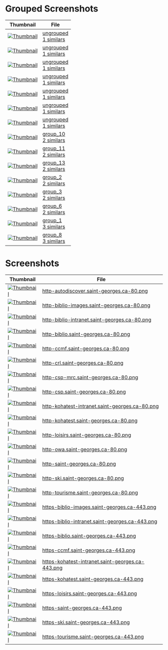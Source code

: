 # Grouped Screenshots
| Thumbnail | File |
| --- | --- |
| <a href='groups_samples/1_ungrouped_http-biblio-images.saint-georges.ca-80.png' target='_blank'><img src='groups_samples/thumbnails/1_ungrouped_http-biblio-images.saint-georges.ca-80.png' alt='Thumbnail' /></a> | <a href='grouped/ungrouped' target='_blank'>ungrouped<br>1 similars</a> |
| <a href='groups_samples/1_ungrouped_http-ccmf.saint-georges.ca-80.png' target='_blank'><img src='groups_samples/thumbnails/1_ungrouped_http-ccmf.saint-georges.ca-80.png' alt='Thumbnail' /></a> | <a href='grouped/ungrouped' target='_blank'>ungrouped<br>1 similars</a> |
| <a href='groups_samples/1_ungrouped_http-ski.saint-georges.ca-80.png' target='_blank'><img src='groups_samples/thumbnails/1_ungrouped_http-ski.saint-georges.ca-80.png' alt='Thumbnail' /></a> | <a href='grouped/ungrouped' target='_blank'>ungrouped<br>1 similars</a> |
| <a href='groups_samples/1_ungrouped_http-tourisme.saint-georges.ca-80.png' target='_blank'><img src='groups_samples/thumbnails/1_ungrouped_http-tourisme.saint-georges.ca-80.png' alt='Thumbnail' /></a> | <a href='grouped/ungrouped' target='_blank'>ungrouped<br>1 similars</a> |
| <a href='groups_samples/1_ungrouped_https-ccmf.saint-georges.ca-443.png' target='_blank'><img src='groups_samples/thumbnails/1_ungrouped_https-ccmf.saint-georges.ca-443.png' alt='Thumbnail' /></a> | <a href='grouped/ungrouped' target='_blank'>ungrouped<br>1 similars</a> |
| <a href='groups_samples/1_ungrouped_https-ski.saint-georges.ca-443.png' target='_blank'><img src='groups_samples/thumbnails/1_ungrouped_https-ski.saint-georges.ca-443.png' alt='Thumbnail' /></a> | <a href='grouped/ungrouped' target='_blank'>ungrouped<br>1 similars</a> |
| <a href='groups_samples/1_ungrouped_https-tourisme.saint-georges.ca-443.png' target='_blank'><img src='groups_samples/thumbnails/1_ungrouped_https-tourisme.saint-georges.ca-443.png' alt='Thumbnail' /></a> | <a href='grouped/ungrouped' target='_blank'>ungrouped<br>1 similars</a> |
| <a href='groups_samples/2_group_10_http-kohatest-intranet.saint-georges.ca-80.png' target='_blank'><img src='groups_samples/thumbnails/2_group_10_http-kohatest-intranet.saint-georges.ca-80.png' alt='Thumbnail' /></a> | <a href='grouped/2_group_10' target='_blank'>group_10<br>2 similars</a> |
| <a href='groups_samples/2_group_11_https-saint-georges.ca-443.png' target='_blank'><img src='groups_samples/thumbnails/2_group_11_https-saint-georges.ca-443.png' alt='Thumbnail' /></a> | <a href='grouped/2_group_11' target='_blank'>group_11<br>2 similars</a> |
| <a href='groups_samples/2_group_13_http-csp-mrc.saint-georges.ca-80.png' target='_blank'><img src='groups_samples/thumbnails/2_group_13_http-csp-mrc.saint-georges.ca-80.png' alt='Thumbnail' /></a> | <a href='grouped/2_group_13' target='_blank'>group_13<br>2 similars</a> |
| <a href='groups_samples/2_group_2_https-biblio-intranet.saint-georges.ca-443.png' target='_blank'><img src='groups_samples/thumbnails/2_group_2_https-biblio-intranet.saint-georges.ca-443.png' alt='Thumbnail' /></a> | <a href='grouped/2_group_2' target='_blank'>group_2<br>2 similars</a> |
| <a href='groups_samples/2_group_3_https-kohatest.saint-georges.ca-443.png' target='_blank'><img src='groups_samples/thumbnails/2_group_3_https-kohatest.saint-georges.ca-443.png' alt='Thumbnail' /></a> | <a href='grouped/2_group_3' target='_blank'>group_3<br>2 similars</a> |
| <a href='groups_samples/2_group_6_http-loisirs.saint-georges.ca-80.png' target='_blank'><img src='groups_samples/thumbnails/2_group_6_http-loisirs.saint-georges.ca-80.png' alt='Thumbnail' /></a> | <a href='grouped/2_group_6' target='_blank'>group_6<br>2 similars</a> |
| <a href='groups_samples/3_group_1_https-biblio.saint-georges.ca-443.png' target='_blank'><img src='groups_samples/thumbnails/3_group_1_https-biblio.saint-georges.ca-443.png' alt='Thumbnail' /></a> | <a href='grouped/3_group_1' target='_blank'>group_1<br>3 similars</a> |
| <a href='groups_samples/3_group_8_http-owa.saint-georges.ca-80.png' target='_blank'><img src='groups_samples/thumbnails/3_group_8_http-owa.saint-georges.ca-80.png' alt='Thumbnail' /></a> | <a href='grouped/3_group_8' target='_blank'>group_8<br>3 similars</a> |

# Screenshots
| Thumbnail | File |
| --- | --- |
| <a href='screenshots/http-autodiscover.saint-georges.ca-80.png' target='_blank'><img src='screenshots/thumbnails/http-autodiscover.saint-georges.ca-80.png' alt='Thumbnail' /></a> | <a href='screenshots/http-autodiscover.saint-georges.ca-80.png' target='_blank'>http-autodiscover.saint-georges.ca-80.png</a> |
| <a href='screenshots/http-biblio-images.saint-georges.ca-80.png' target='_blank'><img src='screenshots/thumbnails/http-biblio-images.saint-georges.ca-80.png' alt='Thumbnail' /></a> | <a href='screenshots/http-biblio-images.saint-georges.ca-80.png' target='_blank'>http-biblio-images.saint-georges.ca-80.png</a> |
| <a href='screenshots/http-biblio-intranet.saint-georges.ca-80.png' target='_blank'><img src='screenshots/thumbnails/http-biblio-intranet.saint-georges.ca-80.png' alt='Thumbnail' /></a> | <a href='screenshots/http-biblio-intranet.saint-georges.ca-80.png' target='_blank'>http-biblio-intranet.saint-georges.ca-80.png</a> |
| <a href='screenshots/http-biblio.saint-georges.ca-80.png' target='_blank'><img src='screenshots/thumbnails/http-biblio.saint-georges.ca-80.png' alt='Thumbnail' /></a> | <a href='screenshots/http-biblio.saint-georges.ca-80.png' target='_blank'>http-biblio.saint-georges.ca-80.png</a> |
| <a href='screenshots/http-ccmf.saint-georges.ca-80.png' target='_blank'><img src='screenshots/thumbnails/http-ccmf.saint-georges.ca-80.png' alt='Thumbnail' /></a> | <a href='screenshots/http-ccmf.saint-georges.ca-80.png' target='_blank'>http-ccmf.saint-georges.ca-80.png</a> |
| <a href='screenshots/http-crl.saint-georges.ca-80.png' target='_blank'><img src='screenshots/thumbnails/http-crl.saint-georges.ca-80.png' alt='Thumbnail' /></a> | <a href='screenshots/http-crl.saint-georges.ca-80.png' target='_blank'>http-crl.saint-georges.ca-80.png</a> |
| <a href='screenshots/http-csp-mrc.saint-georges.ca-80.png' target='_blank'><img src='screenshots/thumbnails/http-csp-mrc.saint-georges.ca-80.png' alt='Thumbnail' /></a> | <a href='screenshots/http-csp-mrc.saint-georges.ca-80.png' target='_blank'>http-csp-mrc.saint-georges.ca-80.png</a> |
| <a href='screenshots/http-csp.saint-georges.ca-80.png' target='_blank'><img src='screenshots/thumbnails/http-csp.saint-georges.ca-80.png' alt='Thumbnail' /></a> | <a href='screenshots/http-csp.saint-georges.ca-80.png' target='_blank'>http-csp.saint-georges.ca-80.png</a> |
| <a href='screenshots/http-kohatest-intranet.saint-georges.ca-80.png' target='_blank'><img src='screenshots/thumbnails/http-kohatest-intranet.saint-georges.ca-80.png' alt='Thumbnail' /></a> | <a href='screenshots/http-kohatest-intranet.saint-georges.ca-80.png' target='_blank'>http-kohatest-intranet.saint-georges.ca-80.png</a> |
| <a href='screenshots/http-kohatest.saint-georges.ca-80.png' target='_blank'><img src='screenshots/thumbnails/http-kohatest.saint-georges.ca-80.png' alt='Thumbnail' /></a> | <a href='screenshots/http-kohatest.saint-georges.ca-80.png' target='_blank'>http-kohatest.saint-georges.ca-80.png</a> |
| <a href='screenshots/http-loisirs.saint-georges.ca-80.png' target='_blank'><img src='screenshots/thumbnails/http-loisirs.saint-georges.ca-80.png' alt='Thumbnail' /></a> | <a href='screenshots/http-loisirs.saint-georges.ca-80.png' target='_blank'>http-loisirs.saint-georges.ca-80.png</a> |
| <a href='screenshots/http-owa.saint-georges.ca-80.png' target='_blank'><img src='screenshots/thumbnails/http-owa.saint-georges.ca-80.png' alt='Thumbnail' /></a> | <a href='screenshots/http-owa.saint-georges.ca-80.png' target='_blank'>http-owa.saint-georges.ca-80.png</a> |
| <a href='screenshots/http-saint-georges.ca-80.png' target='_blank'><img src='screenshots/thumbnails/http-saint-georges.ca-80.png' alt='Thumbnail' /></a> | <a href='screenshots/http-saint-georges.ca-80.png' target='_blank'>http-saint-georges.ca-80.png</a> |
| <a href='screenshots/http-ski.saint-georges.ca-80.png' target='_blank'><img src='screenshots/thumbnails/http-ski.saint-georges.ca-80.png' alt='Thumbnail' /></a> | <a href='screenshots/http-ski.saint-georges.ca-80.png' target='_blank'>http-ski.saint-georges.ca-80.png</a> |
| <a href='screenshots/http-tourisme.saint-georges.ca-80.png' target='_blank'><img src='screenshots/thumbnails/http-tourisme.saint-georges.ca-80.png' alt='Thumbnail' /></a> | <a href='screenshots/http-tourisme.saint-georges.ca-80.png' target='_blank'>http-tourisme.saint-georges.ca-80.png</a> |
| <a href='screenshots/https-biblio-images.saint-georges.ca-443.png' target='_blank'><img src='screenshots/thumbnails/https-biblio-images.saint-georges.ca-443.png' alt='Thumbnail' /></a> | <a href='screenshots/https-biblio-images.saint-georges.ca-443.png' target='_blank'>https-biblio-images.saint-georges.ca-443.png</a> |
| <a href='screenshots/https-biblio-intranet.saint-georges.ca-443.png' target='_blank'><img src='screenshots/thumbnails/https-biblio-intranet.saint-georges.ca-443.png' alt='Thumbnail' /></a> | <a href='screenshots/https-biblio-intranet.saint-georges.ca-443.png' target='_blank'>https-biblio-intranet.saint-georges.ca-443.png</a> |
| <a href='screenshots/https-biblio.saint-georges.ca-443.png' target='_blank'><img src='screenshots/thumbnails/https-biblio.saint-georges.ca-443.png' alt='Thumbnail' /></a> | <a href='screenshots/https-biblio.saint-georges.ca-443.png' target='_blank'>https-biblio.saint-georges.ca-443.png</a> |
| <a href='screenshots/https-ccmf.saint-georges.ca-443.png' target='_blank'><img src='screenshots/thumbnails/https-ccmf.saint-georges.ca-443.png' alt='Thumbnail' /></a> | <a href='screenshots/https-ccmf.saint-georges.ca-443.png' target='_blank'>https-ccmf.saint-georges.ca-443.png</a> |
| <a href='screenshots/https-kohatest-intranet.saint-georges.ca-443.png' target='_blank'><img src='screenshots/thumbnails/https-kohatest-intranet.saint-georges.ca-443.png' alt='Thumbnail' /></a> | <a href='screenshots/https-kohatest-intranet.saint-georges.ca-443.png' target='_blank'>https-kohatest-intranet.saint-georges.ca-443.png</a> |
| <a href='screenshots/https-kohatest.saint-georges.ca-443.png' target='_blank'><img src='screenshots/thumbnails/https-kohatest.saint-georges.ca-443.png' alt='Thumbnail' /></a> | <a href='screenshots/https-kohatest.saint-georges.ca-443.png' target='_blank'>https-kohatest.saint-georges.ca-443.png</a> |
| <a href='screenshots/https-loisirs.saint-georges.ca-443.png' target='_blank'><img src='screenshots/thumbnails/https-loisirs.saint-georges.ca-443.png' alt='Thumbnail' /></a> | <a href='screenshots/https-loisirs.saint-georges.ca-443.png' target='_blank'>https-loisirs.saint-georges.ca-443.png</a> |
| <a href='screenshots/https-saint-georges.ca-443.png' target='_blank'><img src='screenshots/thumbnails/https-saint-georges.ca-443.png' alt='Thumbnail' /></a> | <a href='screenshots/https-saint-georges.ca-443.png' target='_blank'>https-saint-georges.ca-443.png</a> |
| <a href='screenshots/https-ski.saint-georges.ca-443.png' target='_blank'><img src='screenshots/thumbnails/https-ski.saint-georges.ca-443.png' alt='Thumbnail' /></a> | <a href='screenshots/https-ski.saint-georges.ca-443.png' target='_blank'>https-ski.saint-georges.ca-443.png</a> |
| <a href='screenshots/https-tourisme.saint-georges.ca-443.png' target='_blank'><img src='screenshots/thumbnails/https-tourisme.saint-georges.ca-443.png' alt='Thumbnail' /></a> | <a href='screenshots/https-tourisme.saint-georges.ca-443.png' target='_blank'>https-tourisme.saint-georges.ca-443.png</a> |
